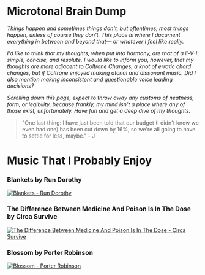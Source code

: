 # Microtonal Brain Dump

*Things happen and sometimes things don't, but oftentimes, most things happen, unless of course they don't. This place is where I document everything in between and beyond that— or whatever I feel like really.*

*I'd like to think that my thoughts, when put into harmony, are that of a ii-V-I: simple, concise, and resolute. I would like to inform you, however, that my thoughts are more adjacent to Coltrane Changes, a knot of erratic chord changes, but if Coltrane enjoyed making atonal and dissonant music. Did I also mention making inconsistent and questionable voice leading decisions?*

*Scrolling down this page, expect to throw away any customs of neatness, form, or legibility, because frankly, my mind isn't a place where any of those exist, unfortunately. Have fun and get a deep dive of my thoughts.*

> "One last thing: I have just been told that our budget (I didn't know we even had one) has been cut down by 16%, so we're all going to have to settle for less, maybe." - J

# Music That I Probably Enjoy

### Blankets by Run Dorothy
[![Blankets - Run Dorothy](http://img.youtube.com/vi/MAZ_rFtH4XI/0.jpg)](http://www.youtube.com/watch?v=MAZ_rFtH4XI)

### The Difference Between Medicine And Poison Is In The Dose by Circa Survive
[![The Difference Between Medicine And Poison Is In The Dose - Circa Survive](http://img.youtube.com/vi/eap9LIJxpkg/0.jpg)](http://www.youtube.com/watch?v=eap9LIJxpkg)

### Blossom by Porter Robinson
[![Blossom - Porter Robinson](http://img.youtube.com/vi/CGsmf_g9kho/0.jpg)](http://www.youtube.com/watch?v=CGsmf_g9kho)



